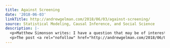 ```yaml
---
title: Against Screening
date: '2018-06-03'
linkTitle: http://andrewgelman.com/2018/06/03/against-screening/
source: Statistical Modeling, Causal Inference, and Social Science
description: |-
  <p>Matthew Simonson writes: I have a question that may be of interest to your readers (and even if not, I&#8217;d love to hear your response). I&#8217;ve been analyzing a dataset of over 100 Middle Eastern political groups (MAROB) to see how these groups react to government repression. Observations are at the group-year level and include [&#8230;]</p>
  <p>The post <a rel="nofollow" href="http://andrewgelman.com/2018/06/03/against-screening/">Against Screening</a> appeared first on <a rel="nofollo
---
```


